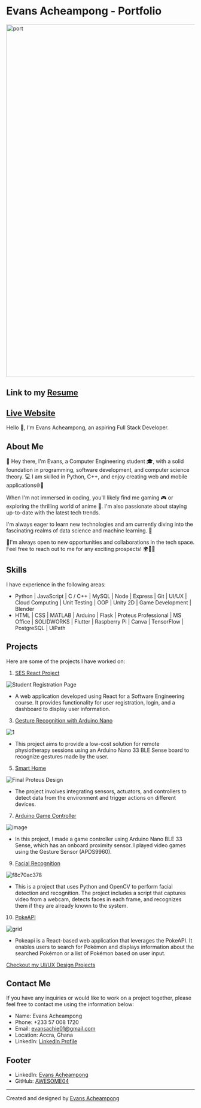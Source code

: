 # Evans Acheampong - Portfolio

<img width="941" alt="port" src="https://github.com/AWESOME04/My-Portfolio/assets/102630199/aa0cc0ac-b7a7-46df-a8e1-df0dc276d0ec">

## Link to my [Resume](https://docs.google.com/document/d/1gpORkRZyuzpHzz-rwkzvZeXAc_RI5nTvI1R1NNMsp6c/edit?usp=sharing)

## [Live Website](https://awesome04.github.io/My-Portfolio/)


Hello 👋, I'm Evans Acheampong, an aspiring Full Stack Developer.

## About Me
👋 Hey there, I'm Evans, a Computer Engineering student 🎓, with a solid foundation in programming, software development, and computer science theory. 💻 I am skilled in Python, C++, and enjoy creating web and mobile applications🌐📱

When I'm not immersed in coding, you'll likely find me gaming 🎮 or exploring the thrilling world of anime 👀. I'm also passionate about staying up-to-date with the latest tech trends. 

I'm always eager to learn new technologies and am currently diving into the fascinating realms of data science and machine learning. 🤖

🚀I'm always open to new opportunities and collaborations in the tech space. Feel free to reach out to me for any exciting prospects! 🌍💼🌟

## Skills
I have experience in the following areas:

- Python | JavaScript | C / C++ | MySQL | Node | Express | Git | UI/UX | Cloud Computing | Unit Testing | OOP | Unity 2D | Game Development | Blender
- HTML | CSS | MATLAB | Arduino | Flask | Proteus Professional | MS Office | SOLIDWORKS | Flutter | Raspberry Pi | Canva | TensorFlow | PostgreSQL | UiPath

## Projects
Here are some of the projects I have worked on:

1. [SES React Project](https://github.com/AWESOME04/SES-React-Project)

![Student Registration Page](https://github.com/AWESOME04/SES-React-Project/assets/102630199/56df1153-f931-4fe5-9202-4f70cb048e01)

   - A web application developed using React for a Software Engineering course. It provides functionality for user registration, login, and a dashboard to display user information.
  

3. [Gesture Recognition with Arduino Nano](https://github.com/AWESOME04/Gesture-Recognition-with-Arduino-Nano-for-Remote-Physiotherapy)

![1](https://user-images.githubusercontent.com/102630199/227560566-71e4ce17-d34a-4a2b-91f9-737d4bdef638.PNG)

   - This project aims to provide a low-cost solution for remote physiotherapy sessions using an Arduino Nano 33 BLE Sense board to recognize gestures made by the user.

5. [Smart Home](https://github.com/AWESOME04/Smart-Home)

![Final Proteus Design](https://user-images.githubusercontent.com/102630199/226955224-1d36b5e5-7611-4945-b828-1d73d479db2a.jpg)

   - The project involves integrating sensors, actuators, and controllers to detect data from the environment and trigger actions on different devices.

7. [Arduino Game Controller](https://github.com/AWESOME04/Arduino-Game-Controller)


![image](https://user-images.githubusercontent.com/102630199/219422937-d99794fb-efb9-432c-b523-b6b503f91d46.png)

   - In this project, I made a game controller using Arduino Nano BLE 33 Sense, which has an onboard proximity sensor. I played video games using the Gesture Sensor (APDS9960).

9. [Facial Recognition](https://github.com/AWESOME04/Facial-Recognition-Using-Python-OpenCV)

![f8c70ac378](https://user-images.githubusercontent.com/102630199/228613628-f60ee6ee-c4b4-42d7-8fa6-1590e29bb502.jpg)

   - This is a project that uses Python and OpenCV to perform facial detection and recognition. The project includes a script that captures video from a webcam, detects faces in each frame, and recognizes them if they are already known to the system.

10. [PokeAPI](https://pokeapi-awesome04.vercel.app/)

![grid](https://github.com/AWESOME04/pokeapi/assets/102630199/c66911db-a70d-4918-b469-f89cb380a382)

   - Pokeapi is a React-based web application that leverages the PokeAPI. It enables users to search for Pokémon and displays information about the searched Pokémon or a list of Pokémon based on user input.

[Checkout my UI/UX Design Projects](https://github.com/AWESOME04/UI-UX-Design-Projects)


## Contact Me
If you have any inquiries or would like to work on a project together, please feel free to contact me using the information below:

- Name: Evans Acheampong
- Phone: +233 57 008 1720
- Email: [evansachie01@gmail.com](mailto:evansachie01@gmail.com)
- Location: Accra, Ghana
- LinkedIn: [LinkedIn Profile](https://www.linkedin.com/in/evans-acheampong/)

## Footer
- LinkedIn: [Evans Acheampong](https://www.linkedin.com/in/evans-acheampong/)
- GitHub: [AWESOME04](https://github.com/AWESOME04)

---
Created and designed by [Evans Acheampong](https://www.linkedin.com/in/evans-acheampong/)

